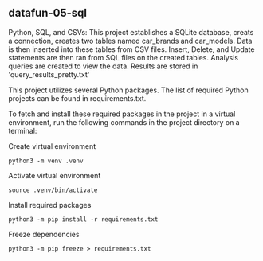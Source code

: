 ## datafun-05-sql

Python, SQL, and CSVs: 
This project establishes a SQLite database, creats a connection, creates two tables named car_brands and car_models.
Data is then inserted into these tables from CSV files.
Insert, Delete, and Update statements are then ran from SQL files on the created tables.
Analysis queries are created to view the data.
Results are stored in 'query_results_pretty.txt'

This project utilizes several Python packages. The list of required Python projects can be found in requirements.txt.

To fetch and install these required packages in the project in a virtual environment, run the following commands in the project directory on a terminal:

Create virtual environment
``` shell
python3 -m venv .venv
```

Activate virtual environment
``` shell
source .venv/bin/activate
```

Install required packages
``` shell
python3 -m pip install -r requirements.txt
```

Freeze dependencies
``` shell
python3 -m pip freeze > requirements.txt
```